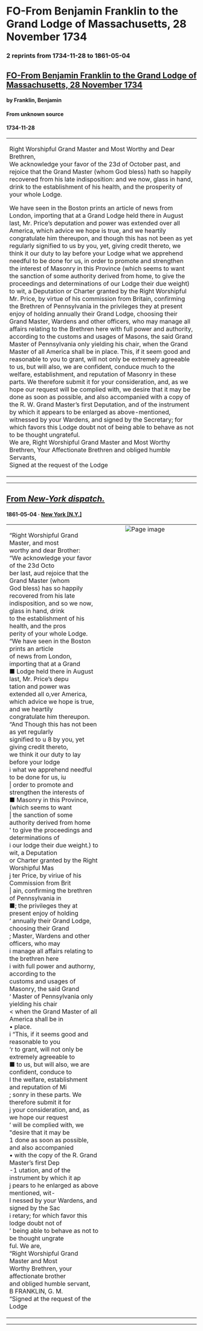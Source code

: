 
# FO-From Benjamin Franklin to the Grand Lodge of Massachusetts, 28 November 1734

### 2 reprints from 1734-11-28 to 1861-05-04

## [FO-From Benjamin Franklin to the Grand Lodge of Massachusetts, 28 November 1734](https://founders.archives.gov/documents/Franklin/01-01-02-0116)

#### by Franklin, Benjamin

#### From unknown source

#### 1734-11-28

<table style="width: 100%;"><tr><td style="width: 50%">

  
Right Worshipful Grand Master and Most Worthy and Dear Brethren,  
We acknowledge your favor of the 23d of October past, and rejoice that the Grand Master (whom God bless) hath so happily recovered from his late indisposition: and we now, glass in hand, drink to the establishment of his health, and the prosperity of your whole Lodge.  
  
We have seen in the Boston prints an article of news from London, importing that at a Grand Lodge held there in August last, Mr. Price’s deputation and power was extended over all America, which advice we hope is true, and we heartily congratulate him thereupon, and though this has not been as yet regularly signified to us by you, yet, giving credit thereto, we think it our duty to lay before your Lodge what we apprehend needful to be done for us, in order to promote and strengthen the interest of Masonry in this Province (which seems to want the sanction of some authority derived from home, to give the proceedings and determinations of our Lodge their due weight) to wit, a Deputation or Charter granted by the Right Worshipful Mr. Price, by virtue of his commission from Britain, confirming the Brethren of Pennsylvania in the privileges they at present enjoy of holding annually their Grand Lodge, choosing their Grand Master, Wardens and other officers, who may manage all affairs relating to the Brethren here with full power and authority, according to the customs and usages of Masons, the said Grand Master of Pennsylvania only yielding his chair, when the Grand Master of all America shall be in place. This, if it seem good and reasonable to you to grant, will not only be extremely agreeable to us, but will also, we are confident, conduce much to the welfare, establishment, and reputation of Masonry in these parts. We therefore submit it for your consideration, and, as we hope our request will be complied with, we desire that it may be done as soon as possible, and also accompanied with a copy of the R. W. Grand Master’s first Deputation, and of the instrument by which it appears to be enlarged as above-mentioned, witnessed by your Wardens, and signed by the Secretary; for which favors this Lodge doubt not of being able to behave as not to be thought ungrateful.  
We are, Right Worshipful Grand Master and Most Worthy Brethren, Your Affectionate Brethren and obliged humble Servants,  
Signed at the request of the Lodge
</td></tr></table>

---

## [From _New-York dispatch._](https://chroniclingamerica.loc.gov/lccn/sn83030364/1861-05-04/ed-1/seq-5)

#### 1861-05-04 &middot; [New York [N.Y.]](http://dbpedia.org/resource/New_York_City)

<table style="width: 100%;"><tr><td style="width: 50%">

  
“Right Worshipful Grand Master, and most  
worthy and dear Brother:  
“We acknowledge your favor of the 23d Octo­  
ber last, aud rejoice that the Grand Master (whom  
God bless) has so happily recovered from his late  
indisposition, and so we now, glass in hand, drink  
to the establishment of his health, and the pros­  
perity of your whole Lodge.  
“We have seen in the Boston prints an article  
of news from London, importing that at a Grand  
■ Lodge held there in August last, Mr. Price’s depu­  
tation and power was extended all o,ver America,  
which advice we hope is true, and we heartily  
congratulate him thereupon.  
“And Though this has not been as yet regularly  
signified to u 8 by you, yet giving credit thereto,  
we think it our duty to lay before your lodge  
i what we apprehend needful to be done for us, iu  
| order to promote and strengthen the interests of  
■ Masonry in this Province, (which seems to want  
| the sanction of some authority derived from home  
&#x27; to give the proceedings and determinations of  
i our lodge their due weight.) to wit, a Deputation  
or Charter granted by the Right Worshipful Mas­  
j ter Price, by viriue of his Commission from Brit­  
| ain, confirming the brethren of Pennsylvania in  
■; the privileges they at present enjoy of holding  
‘ annually their Grand Lodge, choosing their Grand  
; Master, Wardens and other officers, who may  
i manage all affairs relating to the brethren here  
i with full power and authorny, according to the  
customs and usages of Masonry, the said Grand  
‘ Master of Pennsylvania only yielding his chair  
&lt; when the Grand Master of all America shall be in  
• place.  
i “This, if it seems good and reasonable to you  
‘r to grant, will not only be extremely agreeable to  
■ to us, but will also, we are confident, conduce to  
I the welfare, establishment and reputation of Mi­  
; sonry in these parts. We therefore submit it for  
j your consideration, and, as we hope our request  
’ will be complied with, we &quot;desire that it may be  
1 done as soon as possible, and also accompanied  
• with the copy of the R. Grand Master’s first Dep­  
-1 utation, and of the instrument by which it ap­  
j pears to he enlarged as above mentioned, wit-  
I nessed by your Wardens, and signed by the Sac­  
i retary; for which favor this lodge doubt not of  
&#x27; being able to behave as not to be thought ungrate­  
ful. We are,  
“Right Worshipful Grand Master and Most  
Worthy Brethren, your affectionate brother  
and obliged humble servant,  
B FRANKLIN, G. M.  
“Signed at the request of the Lodge
</td><td style="width: 50%; max-height: 75%; margin: auto; display: block;">
<img alt="Page image" src="https://chroniclingamerica.loc.gov/iiif/2/dlc_collins_ver01%2Fdata%2Fsn83030364%2Fprint00211110107%2F1861050401%2F0005.jp2/pct:69.001405,32.938151,12.326541,19.219671/!600,600/0/default.jpg"/>
</td>
</tr></table>

---

